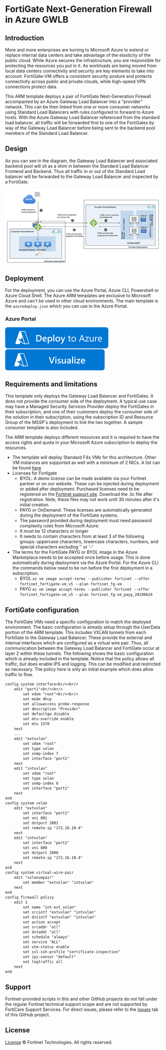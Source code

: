# FortiGate Next-Generation Firewall in Azure GWLB


## Introduction

More and more enterprises are turning to Microsoft Azure to extend or replace internal data centers and take advantage of the elasticity of the public cloud. While Azure secures the infrastructure, you are responsible for protecting the resources you put in it. As workloads are being moved from local data centers connectivity and security are key elements to take into account. FortiGate-VM offers a consistent security posture and protects connectivity across public and private clouds, while high-speed VPN connections protect data.

This ARM template deploys a pair of FortiGate Next-Generation Firewall accompanied by an Azure Gateway Load Balancer into a "provider" network. This can be then linked from one or more consumer networks using Standard Load Balancers with rules configured to forward to Azure hosts.  With the Azure Gateway Load Balancer referenced from the standard load balancer, all traffic will be forwarded first to one of the FortiGates by way of the Gateway Load Balancer before being sent to the backend pool members of the Standard Load Balancer.

## Design

As you can see in the diagram, the Gateway Load Balancer and associated backend pool will sit as a shim in between the Standard Load Balancer Frontend and Backend.  Thus all traffic in or out of the Standard Load balancer will be forwarded to the Gateway Load Balancer and inspected by a FortiGate.

![FortiGate-VM azure design](images/gwlbdesign.png)


## Deployment

For the deployment, you can use the Azure Portal, Azure CLI, Powershell or Azure Cloud Shell. The Azure ARM templates are exclusive to Microsoft Azure and can't be used in other cloud environments. The main template is the `azuredeploy.json` which you can use in the Azure Portal. 

### Azure Portal

[![Deploy To Azure](https://raw.githubusercontent.com/Azure/azure-quickstart-templates/master/1-CONTRIBUTION-GUIDE/images/deploytoazure.svg?sanitize=true)](https://portal.azure.com/#create/Microsoft.Template/uri/https%3A%2F%2Fraw.githubusercontent.com%2Ffortinetsolutions%2FAzure-Templates%2Fmaster%2FGWLB%2Fazuredeploy.json)
[![Visualize](https://raw.githubusercontent.com/Azure/azure-quickstart-templates/master/1-CONTRIBUTION-GUIDE/images/visualizebutton.svg?sanitize=true)](http://armviz.io/#/?load=https%3A%2F%2Fraw.githubusercontent.com%2Ffortinetsolutions%2FAzure-Templates%2Fmaster%2FGWLB%2Fazuredeploy.json)

## Requirements and limitations

This template only deploys the Gateway Load Balancer and FortiGates.  It does not provide the consumer side of the deployment.  A typical use case may have a Managed Security Services Provider deploy the FortiGates in their subscription, and one of their customers deploy the consumer side of the solution in their subscription, using the subscription ID and Resource Group of the MSSP's deployment to link the two together.  A sample consumer template is also included.

The ARM template deploys different resources and it is required to have the access rights and quota in your Microsoft Azure subscription to deploy the resources.

- The template will deploy Standard F4s VMs for this architecture. Other VM instances are supported as well with a minimum of 2 NICs. A list can be found [here](https://docs.fortinet.com/document/fortigate/6.4.0/azure-cookbook/562841/instance-type-support)
- Licenses for Fortigate
  - BYOL: A demo license can be made available via your Fortinet partner or on our website. These can be injected during deployment or added after deployment. Purchased licenses need to be registered on the [Fortinet support site](http://support.fortinet.com). Download the .lic file after registration. Note, these files may not work until 30 minutes after it's initial creation.
  - PAYG or OnDemand: These licenses are automatically generated during the deployment of the FortiGate systems.
  - The password provided during deployment must need password complexity rules from Microsoft Azure:
  - It must be 12 characters or longer
  - It needs to contain characters from at least 3 of the following groups: uppercase characters, lowercase characters, numbers, and special characters excluding '\' or '-'
- The terms for the FortiGate PAYG or BYOL image in the Azure Marketplace needs to be accepted once before usage. This is done automatically during deployment via the Azure Portal. For the Azure CLI the commands below need to be run before the first deployment in a subscription.
  - BYOL
`az vm image accept-terms --publisher fortinet --offer fortinet_fortigate-vm_v5 --plan fortinet_fg-vm`
  - PAYG
`az vm image accept-terms --publisher fortinet --offer fortinet_fortigate-vm_v5 --plan fortinet_fg-vm_payg_20190624`

## FortiGate configuration

The FortiGate VMs need a specific configuration to match the deployed environment. The basic configuration is already setup through the UserData portion of the ARM template.  This includes VXLAN tunnels from each FortiGate to the Gateway Load Balancer.  These provide the external and internal interfaces which are configured as a virtual wire pair.  Thus, all communication between the Gateway Load Balancer and FortiGate occur at layer 2 within these tunnels.  The following shows the basic configuration which is already included in the template.  Notice that the policy allows all traffic, but does enable IPS and logging.  This can be modified and restricted as necessary.  The policy here is only an initial example which does allow traffic to flow.

```console
config system interface<br/><br/>
    edit "port1"<br/><br/>
        set vdom "root"<br/><br/>
        set mode dhcp
        set allowaccess probe-response
        set description "Provider"
        set defaultgw disable
        set mtu-override enable
        set mtu 1570
    next
    ...
    edit "extvxlan"
        set vdom "root"
        set type vxlan
        set snmp-index 7
        set interface "port1"
    next
    edit "intvxlan"
        set vdom "root"
        set type vxlan
        set snmp-index 8
        set interface "port1"
    next
end
config system vxlan
    edit "extvxlan"
        set interface "port1"
        set vni 801
        set dstport 2001
        set remote-ip "172.16.10.4"
    next
    edit "intvxlan"
        set interface "port1"
        set vni 800
        set dstport 2000
        set remote-ip "172.16.10.4"
    next
end
config system virtual-wire-pair
    edit "vxlanvwpair"
        set member "extvxlan" "intvxlan"
    next
end
config firewall policy
    edit 1
        set name "int-ext_vxlan"
        set srcintf "extvxlan" "intvxlan"
        set dstintf "extvxlan" "intvxlan"
        set action accept
        set srcaddr "all"
        set dstaddr "all"
        set schedule "always"
        set service "ALL"
        set utm-status enable
        set ssl-ssh-profile "certificate-inspection"
        set ips-sensor "default"
        set logtraffic all
    next
end
```

## Support

Fortinet-provided scripts in this and other GitHub projects do not fall under the regular Fortinet technical support scope and are not supported by FortiCare Support Services.
For direct issues, please refer to the [Issues](https://github.com/40net-cloud/fortinet-azure-solutions/issues) tab of this GitHub project.

## License

[License](LICENSE) © Fortinet Technologies. All rights reserved.

